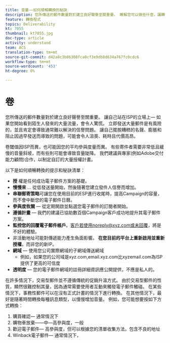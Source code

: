 ```yaml
---
title: 音量——如何順暢轉換的秘訣
description: 您所傳送的郵件數量對於建立良好聲譽至關重要。 瞭解您可以做些什麼，讓轉換更順暢。
feature: 轉換程式
topics: Deliverability
kt: 7055
thumbnail: kt7055.jpg
doc-type: article
activity: understand
team: ACS
translation-type: tm+mt
source-git-commit: d42a8c3b06308fca0cf3e9db8d634a767fc0cdc6
workflow-type: tm+mt
source-wordcount: '453'
ht-degree: 0%

---
```



# 卷

您所傳送的郵件數量對於建立良好聲譽至關重要。 讓自己站在ISP的立場上— 如果您開始看到陌生人發來的大量流量，會令人驚慌。 立即發送大量郵件是有風險的，並且肯定會導致通常難以解決的信譽問題。 讓自己擺脫糟糕的名聲、膨脹和阻止因過早發送而導致的問題，可能會令人沮喪、耗時且代價高昂。

卷閾值因ISP而異，也可能因您的平均參與度量而異。 有些寄件者需要非常低且緩慢的音量斜坡，而有些則可能會導致音量陡降。 我們建議與專家(例如Adobe交付能力顧問)合作，以制定自訂的大量授權計畫。

以下是如何順暢轉換的提示和秘訣清單：

* **授** 權是任何成功電子郵件方案的基礎。
* **慢慢來** ... 從低發送量開始，然後隨著您建立發件人信譽而增加。
* **串聯郵寄策略**&#x200B;可讓您在使用目前的ESP進行收尾時，提高Campaign的容量，而不會中斷您的電子郵件日曆。
* **參與度攸關** — 從定期開啟並點選您電子郵件的訂閱者開始。
* **遵循計畫** — 我們的建議已協助數百個Campaign客戶成功地提升其電子郵件方案。
* **監控您的回覆電子郵件帳戶**。客戶若使用noreply@xyz.com或未回覆，將是不好的體驗。
* 非活動地址可能對傳遞能力產生負面影響。 **在您目前的平台上重新啟用並重新授權**，而非您的新IP。
* **網域** — 使用您公司實際網域的子網域傳送網域
   * 例如，如果您的公司域是xyz.com,email.xyz.com比xyzemail.com為ISP提供了更高的可信度
* **透明度** — 您的電子郵件網域的註冊詳細資訊應公開提供，不應是私人的。

在許多情況下，交易型郵件並不遵循傳統的促銷升溫方式。 由於交易型郵件的性質，顯然很難控制其量，因為通常需要使用者互動來觸發電子郵件觸碰。 在某些情況下，事務性郵件可以在沒有正式計畫的情況下進行轉換。 在其他情況下，最好是隨著時間轉換每種訊息類型，以慢慢增加音量。 例如，您可能想要按如下方式轉換：

1. 購買確認— 通常情況下
2. 購物車放棄——中—高參與度，一般
3. 歡迎電子郵件— 高參與度，但可以根據您的清單收集方法，包含不良的地址
4. Winback電子郵件— 通常情況下，

